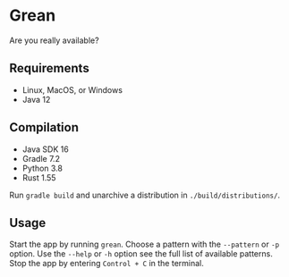 # Grean
Are you really available?

## Requirements
- Linux, MacOS, or Windows
- Java 12

## Compilation
- Java SDK 16
- Gradle 7.2
- Python 3.8
- Rust 1.55

Run `gradle build` and unarchive a distribution in `./build/distributions/`.

## Usage
Start the app by running `grean`. Choose a pattern with the `--pattern` or `-p`
option. Use the `--help` or `-h` option see the full list of available
patterns. Stop the app by entering `Control + C` in the terminal.
